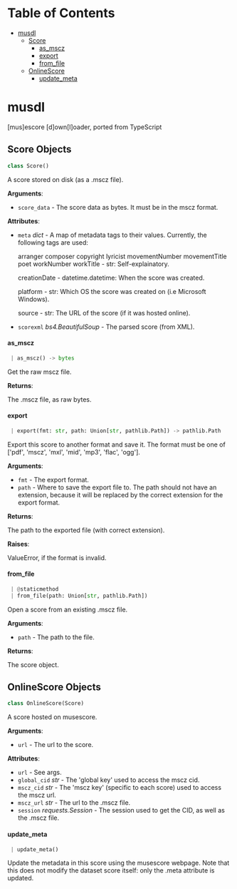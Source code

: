 # Table of Contents

* [musdl](#musdl)
  * [Score](#musdl.Score)
    * [as\_mscz](#musdl.Score.as_mscz)
    * [export](#musdl.Score.export)
    * [from\_file](#musdl.Score.from_file)
  * [OnlineScore](#musdl.OnlineScore)
    * [update\_meta](#musdl.OnlineScore.update_meta)

<a name="musdl"></a>
# musdl

[mus]escore [d]own[l]oader, ported from TypeScript

<a name="musdl.Score"></a>
## Score Objects

```python
class Score()
```

A score stored on disk (as a .mscz file).

**Arguments**:

- `score_data` - The score data as bytes.
  It must be in the mscz format.
  

**Attributes**:

- `meta` _dict_ - A map of metadata tags to their values.
  Currently, the following tags are used:
  
  arranger
  composer
  copyright
  lyricist
  movementNumber
  movementTitle
  poet
  workNumber
  workTitle - str: Self-explainatory.
  
  creationDate - datetime.datetime: When the score was created.
  
  platform - str: Which OS the score was created on (i.e Microsoft Windows).
  
  source - str: The URL of the score (if it was hosted online).
  
- `scorexml` _bs4.BeautifulSoup_ - The parsed score (from XML).

<a name="musdl.Score.as_mscz"></a>
#### as\_mscz

```python
 | as_mscz() -> bytes
```

Get the raw mscz file.

**Returns**:

  The .mscz file, as raw bytes.

<a name="musdl.Score.export"></a>
#### export

```python
 | export(fmt: str, path: Union[str, pathlib.Path]) -> pathlib.Path
```

Export this score to another format and save it.
The format must be one of ['pdf', 'mscz', 'mxl', 'mid', 'mp3', 'flac', 'ogg'].

**Arguments**:

- `fmt` - The export format.
- `path` - Where to save the export file to.
  The path should not have an extension, because it will be replaced
  by the correct extension for the export format.
  

**Returns**:

  The path to the exported file (with correct extension).
  

**Raises**:

  ValueError, if the format is invalid.

<a name="musdl.Score.from_file"></a>
#### from\_file

```python
 | @staticmethod
 | from_file(path: Union[str, pathlib.Path])
```

Open a score from an existing .mscz file.

**Arguments**:

- `path` - The path to the file.
  

**Returns**:

  The score object.

<a name="musdl.OnlineScore"></a>
## OnlineScore Objects

```python
class OnlineScore(Score)
```

A score hosted on musescore.

**Arguments**:

- `url` - The url to the score.
  

**Attributes**:

- `url` - See args.
- `global_cid` _str_ - The 'global key' used to access the mscz cid.
- `mscz_cid` _str_ - The 'mscz key' (specific to each score) used to access the mscz url.
- `mscz_url` _str_ - The url to the .mscz file.
- `session` _requests.Session_ - The session used to get the CID, as well as the .mscz file.

<a name="musdl.OnlineScore.update_meta"></a>
#### update\_meta

```python
 | update_meta()
```

Update the metadata in this score using the musescore webpage.
Note that this does not modify the dataset score itself: only the .meta attribute is updated.

